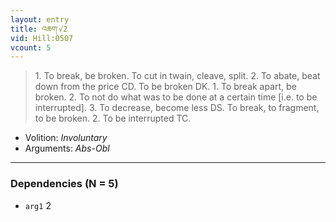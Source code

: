 ```yaml
---
layout: entry
title: འཆག་√2
vid: Hill:0507
vcount: 5
---
```

> 1\. To break, be broken\. To cut in twain, cleave, split\. 2\. To abate, beat down from the price CD\. To be broken DK\. 1\. To break apart, be broken\. 2\. To not do what was to be done at a certain time [i\.e\. to be interrupted]\. 3\. To decrease, become less DS\. To break, to fragment, to be broken\. 2\. To be interrupted TC\.

* Volition: _Involuntary_
* Arguments: _Abs-Obl_

---

### Dependencies (N = 5)
* `arg1` 2
